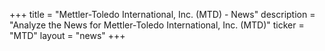 +++
title = "Mettler-Toledo International, Inc. (MTD) - News"
description = "Analyze the News for Mettler-Toledo International, Inc. (MTD)"
ticker = "MTD"
layout = "news"
+++

